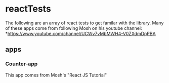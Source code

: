 # reactTests
The following are an array of react tests to get familar with the library. Many of these apps come from following Mosh on his youtube channel:
*https://www.youtube.com/channel/UCWv7vMbMWH4-V0ZXdmDpPBA

## apps
### Counter-app
This app comes from Mosh's "React JS Tutorial"
